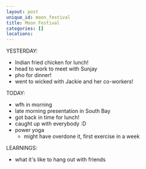 ```yaml
---
layout: post
unique_id: moon_festival
title: Moon Festival
categories: []
locations: 
---
```


YESTERDAY:
* Indian fried chicken for lunch!
* head to work to meet with Sunjay
* pho for dinner!
* went to wicked with Jackie and her co-workers!

TODAY:
* wfh in morning
* late morning presentation in South Bay
* got back in time for lunch!
* caught up with everybody :D
* power yoga
  * might have overdone it, first exercise in a week

LEARNINGS:
* what it's like to hang out with friends
